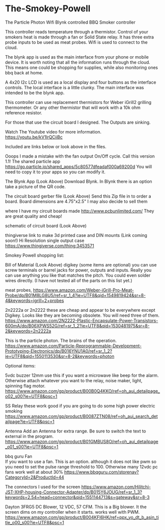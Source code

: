# The-Smokey-Powell
The Particle Photon Wifi Blynk controlled BBQ Smoker controller

This controller reads temperature through a thermistor. Control of your smokers heat is made through a fan or
Solid State relay. It has three extra probe inputs to be used as meat probes.
Wifi is used to connect to the cloud. 

The blynk app is used as the main interface from your phone or mobile device. It is worth noting that all the information runs through the cloud. This means one could be shopping for supplies, while also monitoring ones bbq back at home.

A 4x20 I2c LCD is used as a local display and four buttons as the interface controls.
The local interface is a little clunky. The main interface was intended to be the blynk app.

This controller can use replacement thermistors for Weber iGrill2 grilling thermometer. Or any other thermistor that will work 
with a 10k ohm reference resistor.

For those that use the circuit board I designed. The Outputs are sinking.

Watch The Youtube video for more information.
https://youtu.be/kV1lrQCiiBc

Included are links below or look above in the files.

Ooops I made a mistake with the fan output On/Off cycle. Call this version 1.1!
The shared particle app https://go.particle.io/shared_apps/5c80577dfeadaf000a69200d You will need to copy it to your apps so you can modify it.

The Blynk App (Look Above) Download Blynk. In Blynk there is an option take a picture of the QR code.

The circuit board gerber file	(Look Above)  Send this Zip file in to order a board. Board dimensions are 4.75"x2.5"
I may also decide to sell them

where I have my circuit boards made http://www.pcbunlimited.com/ They are great quality and cheap!

schematic of circuit board	(Look Above)

thingiverse link to make 3d printed case and DIN mounts (Link coming soon!)
Hi Resolution single output case https://www.thingiverse.com/thing:3453571




Smokey Powell shopping list:

Bill of Material (Look Above)
digikey (some items are optional) you can use screw terminals or barrel jacks for power, outputs and inputs. Really you can use anything you like that matches the pitch. You could even solder wires directly.
(I have not tested all of the parts on this list yet.)


meat probes, https://www.amazon.com/Weber-iGrill-Pro-Meat-Probe/dp/B01M8LG8U5/ref=sr_1_4?ie=UTF8&qid=1549819424&sr=8-4&keywords=igrill+2+probes


2n2222a or 2n2222 these are cheap and appear to be everywhere except Digikey. Looks like they are becoming obsolete. You will need three of them.	
https://www.amazon.com/2N2222-Plastic-Encapsulate-Power-Transistors-600mA/dp/B06XPWS52G/ref=sr_1_2?ie=UTF8&qid=1530481975&sr=8-2&keywords=2n2222a

This is the particle photon. The brains of the operation.
https://www.amazon.com/Particle-Reprogrammable-Development-Prototyping-Electronics/dp/B016YNU1A0/ref=sr_1_2?ie=UTF8&qid=1550113530&sr=8-2&keywords=photon


Optional items:



5vdc buzzer 12mm use this if you want a microwave like beep for the alarm. Otherwise attach whatever you want to the relay, noise maker, light, spinning flag motor.
	https://www.amazon.com/gp/product/B00B0Q4KKO/ref=oh_aui_detailpage_o02_s00?ie=UTF8&psc=1

SS Relay	these work good if you are going to do some high power electric smoking
	https://www.amazon.com/gp/product/B0087ZTN08/ref=oh_aui_search_detailpage?ie=UTF8&psc=1

Antenna
Add an Antenna for extra range. Be sure to switch the text to external in the program.
	https://www.amazon.com/gp/product/B01GMBUS8O/ref=oh_aui_detailpage_o01_s00?ie=UTF8&psc=1

bbq guru Fan	
If you want to use a fan. This is an option. although it does not like pwm so you need to set the pulse range threshold to 100. Otherwise many 12vdc pc fans work well at about 30%
https://www.bbqguru.com/storenav?CategoryId=2&ProductId=44

The connectors I used for the screen
https://www.amazon.com/Hilitchi-JST-XHP-housing-Connector-Adapter/dp/B015Y6JOUG/ref=sr_1_3?keywords=2.54+head+connector&qid=1551144713&s=gateway&sr=8-3

Dayton 3FRG5 DC Blower, 12 VDC, 57 CFM. This is a Big blower. It the screen dims on my controller when it starts. works well with PWM.
https://www.amazon.com/gp/product/B004KFI6HK/ref=ppx_yo_dt_b_asin_title_o00_s00?ie=UTF8&psc=1
